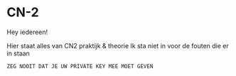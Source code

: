 # CN-2

Hey iedereen!

Hier staat alles van CN2 praktijk & theorie
Ik sta niet in voor de fouten die er in staan

```
ZEG NOOIT DAT JE UW PRIVATE KEY MEE MOET GEVEN
```
